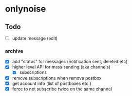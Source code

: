 # onlynoise

## Todo

- [ ] update message (edit)

### archive
- [x] add "status" for messages (notification sent, deleted etc)
- [x] higher level API for mass sending (aka channels)
  - [x] subscriptions
- [x] remove subscriptions when remove postbox
- [x] get account info (list of postboxes etc.)
- [x] force to not subscribe twice on the same channel
